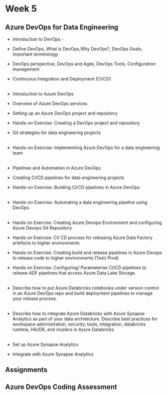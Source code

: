# Week 5

## Azure DevOps for Data Engineering
- Introduction to DevOps - 
- Define DevOps, What is DevOps,Why DevOps?, DevOps Goals, Important terminology
- DevOps perspective, DevOps and Agile, DevOps Tools, Configuration management
- Continuous Integration and Deployment (CI/CD)
<br><br>

- Introduction to Azure DevOps
- Overview of Azure DevOps services
- Setting up an Azure DevOps project and repository
- Hands-on Exercise: Creating a DevOps project and repository
- Git strategies for data engineering projects
<br><br>

- Hands-on Exercise: Implementing Azure DevOps for a data engineering team
<br><br>

- Pipelines and Automation in Azure DevOps
- Creating CI/CD pipelines for data engineering projects
- Hands-on Exercise: Building CI/CD pipelines in Azure DevOps
<br><br>

- Hands-on Exercise: Automating a data engineering pipeline using DevOps
<br><br>

- Hands on Exercise: Creating Azure Devops Environment and configuring Azure Devops Git Repository
- Hands on Exercise: CI/ CD process for releasing Azure Data Factory artefacts to higher environments
- Hands on Exercise: Creating build and release pipelines in Azure Devops to release code to higher environments (Test/ Prod)
- Hands on Exercise: Configuring/ Parameterise CI/CD pipelines to release ADF pipelines that access Azure Data Lake Storage.
<br><br>

- Describe how to put Azure Databricks notebooks under version control in an Azure DevOps repo and build deployment pipelines to manage your release process.
<br><br>

- Describe how to integrate Azure Databricks with Azure Synapse Analytics as part of your data architecture. Describe best practices for workspace administration, security, tools, integration, databricks runtime, HA/DR, and clusters in Azure Databricks
<br><br>

- Set up Azure Synapse Analytics
- Integrate with Azure Synapse Analytics

## Assignments

## Azure DevOps Coding Assessment